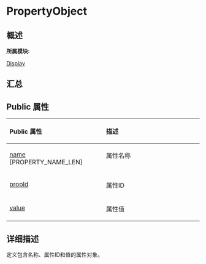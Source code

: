 # PropertyObject<a name="ZH-CN_TOPIC_0000001290840960"></a>

## **概述**<a name="section862951082083932"></a>

**所属模块:**

[Display](_display.md)

## **汇总**<a name="section347548885083932"></a>

## Public 属性<a name="pub-attribs"></a>

<a name="table181529115083932"></a>
<table><thead align="left"><tr id="row1691234385083932"><th class="cellrowborder" valign="top" width="50%" id="mcps1.1.3.1.1"><p id="p243844173083932"><a name="p243844173083932"></a><a name="p243844173083932"></a>Public 属性</p>
</th>
<th class="cellrowborder" valign="top" width="50%" id="mcps1.1.3.1.2"><p id="p1976787518083932"><a name="p1976787518083932"></a><a name="p1976787518083932"></a>描述</p>
</th>
</tr>
</thead>
<tbody><tr id="row1740510244083932"><td class="cellrowborder" valign="top" width="50%" headers="mcps1.1.3.1.1 "><p id="p1069971818083932"><a name="p1069971818083932"></a><a name="p1069971818083932"></a><a href="_display.md#ga0208ef7be8945b7e84e3db5ffebda808">name</a> [PROPERTY_NAME_LEN]</p>
</td>
<td class="cellrowborder" valign="top" width="50%" headers="mcps1.1.3.1.2 "><p id="entry555021367083932p0"><a name="entry555021367083932p0"></a><a name="entry555021367083932p0"></a>属性名称</p>
</td>
</tr>
<tr id="row893534171083932"><td class="cellrowborder" valign="top" width="50%" headers="mcps1.1.3.1.1 "><p id="p814442872083932"><a name="p814442872083932"></a><a name="p814442872083932"></a><a href="_display.md#ga41352f6fba73a5ae931b90f81987d18f">propId</a></p>
</td>
<td class="cellrowborder" valign="top" width="50%" headers="mcps1.1.3.1.2 "><p id="entry503858324083932p0"><a name="entry503858324083932p0"></a><a name="entry503858324083932p0"></a>属性ID</p>
</td>
</tr>
<tr id="row1965244036083932"><td class="cellrowborder" valign="top" width="50%" headers="mcps1.1.3.1.1 "><p id="p330486309083932"><a name="p330486309083932"></a><a name="p330486309083932"></a><a href="_display.md#gaeae5cb651832abd9db1102445b6cf67e">value</a></p>
</td>
<td class="cellrowborder" valign="top" width="50%" headers="mcps1.1.3.1.2 "><p id="entry1771797124083932p0"><a name="entry1771797124083932p0"></a><a name="entry1771797124083932p0"></a>属性值</p>
</td>
</tr>
</tbody>
</table>

## **详细描述**<a name="section1837498038083932"></a>

定义包含名称、属性ID和值的属性对象。

